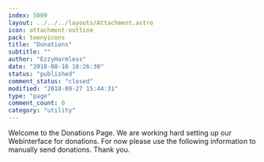 ```yaml
---
index: 5009
layout: ../../../layouts/Attachment.astro
icon: attachment-outline
pack: teenyicons
title: "Donations"
subtitle: ""
author: "EzzyHarmless"
date: "2018-08-10 10:26:30"
status: "published"
comment_status: "closed"
modified: "2018-09-27 15:44:31"
type: "page"
comment_count: 0
category: "utility"
---
```


Welcome to the Donations Page. We are working hard setting up our Webinterface for donations. For now please use the following information to manually send donations. Thank you.